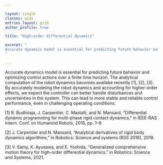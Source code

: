 ```yaml
---

layout: single 
classes: wide
entries_layout: grid
author_profile: true 

title: "High-order differential dynamics"

excerpt: "
Accurate dynamics model is essential for predicting future behavior and optimizing control actions over a finite time horizon.
"

---
```

Accurate dynamics model is essential for predicting future behavior and optimizing control actions over a finite time horizon. The analytical computation of the robot dynamics becomes availabe recently [1], [2], [3]. By accurately modeling the robot dynamics and accounting for higher-order effects, we expect the controller can better handle disturbances and uncertainties in the system. This can lead to more stable and reliable control performance, even in challenging operating conditions.


[1] R. Budhiraja, J. Carpentier, C. Mastalli, and N. Mansard, “Differential dynamic programming for multi-phase rigid contact dynamics,” in IEEE-RAS Intern. Conf. on Humanoid Robots, 2018, pp. 1–9. 

[2] J. Carpentier and N. Mansard, “Analytical derivatives of rigid body dynamics algorithms,” in Robotics: Science and systems (RSS 2018), 2018.

[3] V. Samy, K. Ayusawa, and E. Yoshida, “Generalized comprehensive motion theory for high-order differential dynamics.” in Robotics: Science and Systems, 2021.

